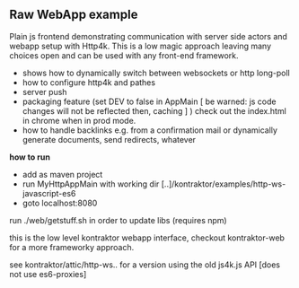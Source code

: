 ## Raw WebApp example

Plain js frontend demonstrating communication with server side actors and webapp setup with Http4k.
This is a low magic approach leaving many choices open and can be used with any front-end framework.

* shows how to dynamically switch between websockets or http long-poll
* how to configure http4k and pathes
* server push
* packaging feature (set DEV to false in AppMain [ be warned: js code changes will not be reflected then, caching ] )
check out the index.html in chrome when in prod mode.
* how to handle backlinks e.g. from a confirmation mail or dynamically generate documents, send redirects, whatever

**how to run**

* add as maven project
* run MyHttpAppMain with working dir [..]/kontraktor/examples/http-ws-javascript-es6
* goto localhost:8080

run ./web/getstuff.sh in order to update libs (requires npm)

this is the low level kontraktor webapp interface, checkout kontraktor-web for a more frameworky approach.

see kontraktor/attic/http-ws.. for a version using the old js4k.js API [does not use es6-proxies]